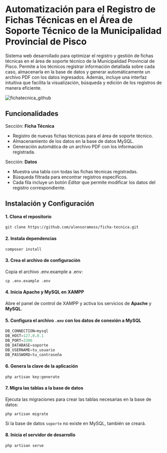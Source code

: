 # Automatización para el Registro de Fichas Técnicas en el Área de Soporte Técnico de la Municipalidad Provincial de Pisco

Sistema web desarrollado para optimizar el registro y gestión de fichas técnicas en el área de soporte técnico de la Municipalidad Provincial de Pisco. Permite a los técnicos registrar información detallada sobre cada caso, almacenarla en la base de datos y generar automáticamente un archivo PDF con los datos ingresados. Además, incluye una interfaz intuitiva que facilita la visualización, búsqueda y edición de los registros de manera eficiente.

![fichatecnica_github](https://github.com/user-attachments/assets/5c2a3b4b-1ec0-4b06-adf9-b2785d012f06)

## Funcionalidades
Sección: **Ficha Técnica**
- Registro de nuevas fichas técnicas para el área de soporte técnico.
- Almacenamiento de los datos en la base de datos MySQL.
- Generación automática de un archivo PDF con los información registrada.

Sección: **Datos**
- Muestra una tabla con todas las fichas técnicas registradas.
- Búsqueda filtrada para encontrar registros específicos.
- Cada fila incluye un botón *Editar* que permite modificar los datos del registro correspondiente.

## Instalación y Configuración

#### 1. Clona el repositorio
    git clone https://github.com/alonsoramoss/ficha-tecnica.git

#### 2. Instala dependencias
    composer install

#### 3. Crea el archivo de configuración
Copia el archivo .env.example a .env:

    cp .env.example .env

#### 4. Inicia Apache y MySQL en XAMPP
Abre el panel de control de XAMPP y activa los servicios de **Apache** y **MySQL**.

#### 5. Configura el archivo `.env` con los datos de conexión a MySQL
```sql
DB_CONNECTION=mysql
DB_HOST=127.0.0.1
DB_PORT=3306
DB_DATABASE=soporte  
DB_USERNAME=tu_usuario
DB_PASSWORD=tu_contraseña
```

#### 6. Genera la clave de la aplicación
    php artisan key:generate

#### 7. Migra las tablas a la base de datos
Ejecuta las migraciones para crear las tablas necesarias en la base de datos:

    php artisan migrate    
Si la base de datos `soporte` no existe en MySQL, también se creará.

#### 8. Inicia el servidor de desarrollo
    php artisan serve
